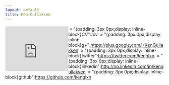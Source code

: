 ```yaml
---
layout: default
title: Ken Gullaksen
---
```


<div style="float:left">
<iframe src="https://githubbadge.appspot.com/kenglxn?s=1" style="border: 0;height: 142px;width: 200px;overflow: hidden;" frameBorder="0"></iframe>
</div>

&nbsp;&raquo; "{padding: 3px 0px;display: inline-block}CV":/cv
&nbsp;&raquo; "{padding: 3px 0px;display: inline-block}g+":https://plus.google.com/+KenGullaksen
&nbsp;&raquo; "{padding: 3px 0px;display: inline-block}twitter":https://twitter.com/kenglxn
&nbsp;&raquo; "{padding: 3px 0px;display: inline-block}linkedin":http://no.linkedin.com/in/kengullaksen
&nbsp;&raquo; "{padding: 3px 0px;display: inline-block}github":https://github.com/kenglxn
